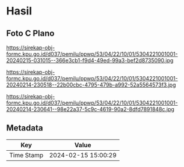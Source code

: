 # Hasil

## Foto C Plano

https://sirekap-obj-formc.kpu.go.id/d037/pemilu/ppwp/53/04/22/10/01/5304221001001-20240215-031015--366e3cb1-f9d4-49ed-99a3-bef2d8735090.jpg

https://sirekap-obj-formc.kpu.go.id/d037/pemilu/ppwp/53/04/22/10/01/5304221001001-20240214-230518--22b00cbc-4795-479b-a992-52a5564573f3.jpg

https://sirekap-obj-formc.kpu.go.id/d037/pemilu/ppwp/53/04/22/10/01/5304221001001-20240214-230641--98e22a37-5c9c-4619-90a2-8dfd7891848c.jpg


## Metadata

| Key        | Value               |
| ---------- | ------------------- |
| Time Stamp | 2024-02-15 15:00:29 |



